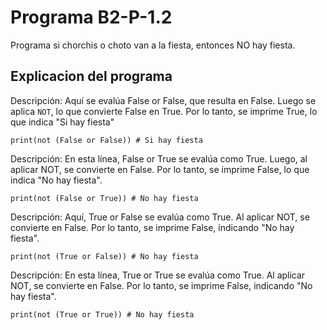 # Programa B2-P-1.2
Programa si chorchis o choto van a la fiesta, entonces NO hay fiesta.
## Explicacion del programa 
Descripción: Aquí se evalúa False or False, que resulta en False. Luego se aplica ```NOT```, lo que convierte False en True. Por lo tanto, se imprime True, lo que indica "Si hay fiesta"
```
print(not (False or False)) # Si hay fiesta
```
Descripción: En esta línea, False or True se evalúa como True. Luego, al aplicar NOT, se convierte en False. Por lo tanto, se imprime False, lo que indica "No hay fiesta".
```
print(not (False or True)) # No hay fiesta
```
Descripción: Aquí, True or False se evalúa como True. Al aplicar NOT, se convierte en False. Por lo tanto, se imprime False, indicando "No hay fiesta".
```
print(not (True or False)) # No hay fiesta
```
Descripción: En esta línea, True or True se evalúa como True. Al aplicar NOT, se convierte en False. Por lo tanto, se imprime False, indicando "No hay fiesta".
```
print(not (True or True)) # No hay fiesta
```
